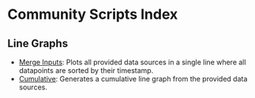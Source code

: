 # Community Scripts Index

## Line Graphs
- [Merge Inputs](./line-graphs/merge-inputs/README.md): Plots all provided data sources in a single line where all datapoints are sorted by their timestamp.
- [Cumulative](./line-graphs/cumulative/README.md): Generates a cumulative line graph from the provided data sources.
